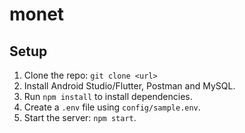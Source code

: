 # monet
## Setup  
1. Clone the repo: `git clone <url>`  
2. Install Android Studio/Flutter, Postman and MySQL.  
3. Run `npm install` to install dependencies.  
4. Create a `.env` file using `config/sample.env`.  
5. Start the server: `npm start`.  
